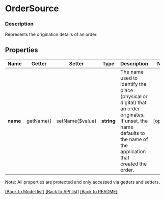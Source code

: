 # OrderSource

### Description

Represents the origination details of an order.

## Properties
Name | Getter | Setter | Type | Description | Notes
------------ | ------------- | ------------- | ------------- | ------------- | -------------
**name** | getName() | setName($value) | **string** | The name used to identify the place (physical or digital) that an order originates. If unset, the name defaults to the name of the application that created the order. | [optional] 

Note: All properties are protected and only accessed via getters and setters.

[[Back to Model list]](../../README.md#documentation-for-models) [[Back to API list]](../../README.md#documentation-for-api-endpoints) [[Back to README]](../../README.md)

